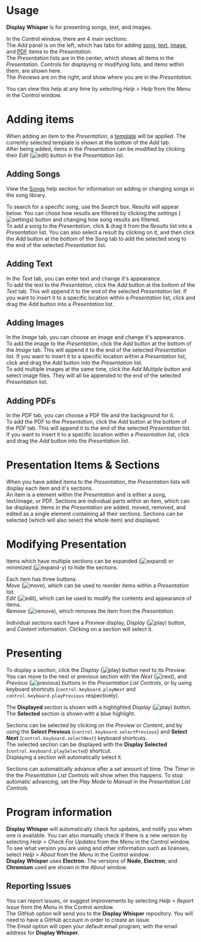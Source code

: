 # Usage
**Display Whisper** is for presenting songs, text, and images.  

In the Control window, there are 4 main sections:  
The _Add_ panel is on the left, which has tabs for adding [song](#adding-songs), [text](#adding-text), [image](#adding-images), and [PDF](#adding-pdfs) items to the _Presentation_.  
The _Presentation_ lists are in the center, which shows all items in the _Presentation_. Controls for displaying or modifying lists, and items within them, are shown here.  
The _Previews_ are on the right, and show where you are in the _Presentation_.  

You can view this help at any time by selecting _Help_ > _Help_ from the _Menu_ in the Control window.

# Adding items
When adding an item to the _Presentation_, a [template](#templates) will be applied. The currently selected template is shown at the bottom of the _Add_ tab.  
After being added, items in the _Presentation_ can be modified by clicking their _Edit_ (![edit](#edit)) button in the _Presentation_ list.

## Adding Songs
View the [Songs](#songs) help section for information on adding or changing songs in the song library.

To search for a specific song, use the _Search_ box. Results will appear below. You can chose how results are filtered by clicking the _settings_ (![settings](#settings)) button and changing how song results are filtered.  
To add a song to the _Presentation_, click & drag it from the _Results_ list into a _Presentation_ list. You can also select a result by clicking on it, and then click the _Add_ button at the bottom of the _Song_ tab to add the selected song to the end of the selected _Presentation_ list.

## Adding Text
In the _Text_ tab, you can enter text and change it's appearance.  
To add the text to the _Presentation_, click the _Add_ button at the bottom of the _Text_ tab. This will append it to the end of the selected _Presentation_ list. If you want to insert it to a specific location within a _Presentation_ list, click and drag the _Add_ button into a _Presentation_ list.

## Adding Images
In the _Image_ tab, you can choose an image and change it's appearance.  
To add the image to the _Presentation_, click the _Add_ button at the bottom of the _Image_ tab. This will append it to the end of the selected _Presentation_ list. If you want to insert it to a specific location within a _Presentation_ list, click and drag the _Add_ button into the _Presentation_ list.  
To add multiple images at the same time, click the _Add Multiple_ button and select image files. They will all be appended to the end of the selected _Presentation_ list.

## Adding PDFs
In the _PDF_ tab, you can choose a PDF file and the background for it.  
To add the PDF to the _Presentation_, click the _Add_ button at the bottom of the _PDF_ tab. This will append it to the end of the selected _Presentation_ list. If you want to insert it to a specific location within a _Presentation_ list, click and drag the _Add_ button into the _Presentation_ list.

# Presentation Items & Sections
When you have added items to the _Presentation_, the _Presentation_ lists will display each item and it's sections.  
An item is a element within the _Presentation_ and is either a song, text/image, or PDF.
Sections are individual parts within an item, which can be displayed.
Items in the _Presentation_ are added, moved, removed, and edited as a single element containing all their sections.
Sections can be selected (which will also select the whole item) and displayed.

# Modifying Presentation
Items which have multiple sections can be expanded (![expand](#expand-x)) or minimized (![expand-y](#expand-y)) to hide the sections.

Each item has three buttons:  
_Move_ (![move](#move-y)), which can be used to reorder items within a _Presentation_ list.  
_Edit_ (![edit](#edit)), which can be used to modify the contents and appearance of items.  
_Remove_ (![remove](#remove)), which removes the item from the _Presentation_.  

Individual sections each have a _Preview_ display, _Display_ (![play](#play)) button, and _Content_ information. Clicking on a section will select it.

# Presenting
To display a section, click the _Display_ (![play](#play)) button next to its _Preview_.  
You can move to the next or previous section with the _Next_ (![next](#play-next)), and _Previous_ (![previous](#play-previous)) buttons in the _Presentation List Controls_, or by using keyboard shortcuts (`control.keyboard.playNext` and `control.keyboard.playPrevious` respectively).

The **Displayed** section is shown with a highlighted _Display_ (![play](#play)) button.  
The **Selected** section is shown with a blue highlight.

Sections can be selected by clicking on the _Preview_ or _Content_, and by using the **Select Previous** (`control.keyboard.selectPrevious`) and **Select Next** (`control.keyboard.selectNext`) keyboard shortcuts.  
The selected section can be displayed with the **Display Selected** (`control.keyboard.playSelected`) shortcut.  
Displaying a section will automatically select it.

Sections can automatically advance after a set amount of time. The _Timer_ in the the _Presentation List Controls_ will show when this happens.
To stop automatic advancing, set the _Play Mode_ to _Manual_ in the _Presentation List Controls_.

# Program information
**Display Whisper** will automatically check for updates, and notify you when one is available. You can also manually check if there is a new version by selecting _Help_ > _Check For Updates_ from the _Menu_ in the Control window.  
To see what version you are using and other information such as licenses, select _Help_ > _About_ from the _Menu_ in the Control window.  
**Display Whisper** uses **Electron**.
The versions of **Node**, **Electron**, and **Chromium** used are shown in the _About_ window.

## Reporting Issues
You can report issues, or suggest improvements by selecting _Help_ > _Report Issue_ from the _Menu_ in the Control window.  
The _GitHub_ option will send you to the **Display Whisper** repository. You will need to have a GitHub account in order to create an issue.  
The _Email_ option will open your default email program, with the email address for **Display Whisper**.
